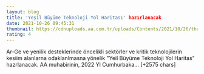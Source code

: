 ```yaml
--- 
layout: blog
title: 'Yeşil Büyüme Teknoloji Yol Haritası' hazırlanacak
date: 2021-10-26 09:45:31
thumbnail: https://cdnuploads.aa.com.tr/uploads/Contents/2021/10/26/thumbs_b_c_2fc4fca2edf01a05388f77a7aa533d49.jpg?v=131403
rating: 4
---
```

Ar-Ge ve yenilik desteklerinde öncelikli sektörler ve kritik teknolojilerin kesiim alanlarna odaklanlmasna yönelik "Yeil Büyüme Teknoloji Yol Haritas" hazrlanacak.
AA muhabirinin, 2022 Yl Cumhurbaka… [+2575 chars]